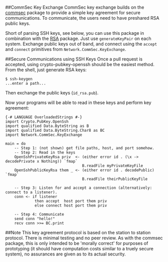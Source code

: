 ##CommSec Key Exchange
CommSec key exchange builds on the [commsec](https://github.com/TomMD/commsec)
package to provide a simple key agreement for secure communications.  To
communicate, the users need to have preshared RSA public keys.

Short of parsing SSH keys, see below, you can use this package in combination with the
[RSA](http://hackage.haskell.org/package/RSA) package.  Just use `generateKeyPair`
on each system.  Exchange public keys out of band, and connect using the `accept` and
`connect` primitives from `Network.CommSec.KeyExchange`.

##Secure Communications using SSH Keys
Once a pull request is accepted, using crypto-pubkey-openssh should be the easiest
method. From the shell, just generate RSA keys:

    $ ssh-keygen
    ...enter a path...

Then exchange the public keys (`id_rsa.pub`).

Now your programs will be able to read in these keys and perform key agreement:

    {-# LANGUAGE OverloadedStrings #-}
    import Crypto.PubKey.OpenSsh
    import qualified Data.ByteString as B
    import qualified Data.ByteString.Char8 as BC
    import Network.CommSec.KeyExchange

    main = do
        -- Step 1: (not shown) get file paths, host, and port somehow.
        -- Step 2: Read in the keys
        OpenSshPrivateKeyRsa priv  <- (either error id . (\x -> decodePrivate x Nothing)) `fmap`
                                      B.readFile myPrivateKeyFile
        OpenSshPublicKeyRsa them _ <- (either error id . decodePublic) `fmap`
                                      B.readFile theirPublicKeyFile

        -- Step 3: Listen for and accept a connection (alternatively: connect to a listener).
        conn <- if listener
                 then accept  host port them priv
                 else connect host port them priv

        -- Step 4: Communicate
        send conn "hello!"
        recv conn >>= BC.print

##Note
This key agreement protocol is based on the station to station protocol.  There
is minimal testing and no peer review.  As with the commsec package, this is
only intended to be 'morally correct' for purposes of prototyping (it should
have computation costs similar to a truely secure system), no assurances are
given as to its actual security.
